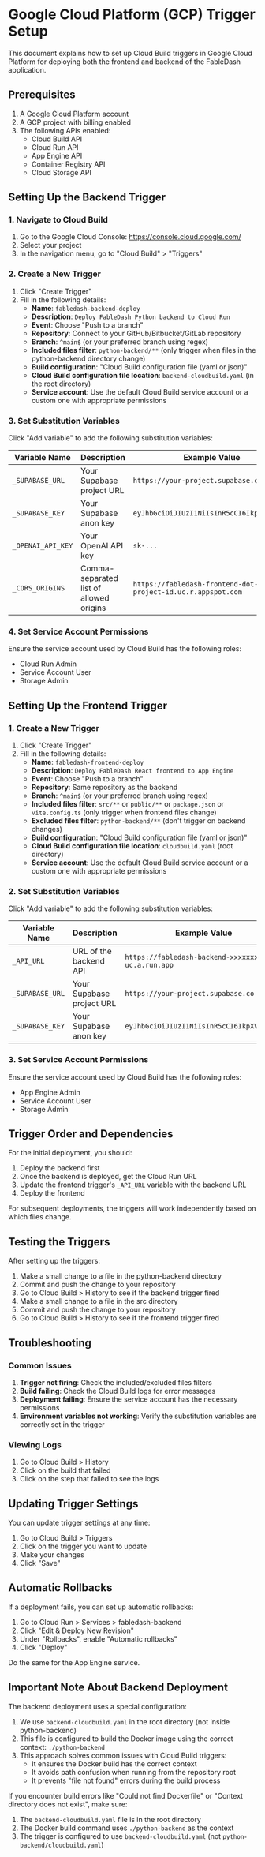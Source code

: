 # Google Cloud Platform (GCP) Trigger Setup

This document explains how to set up Cloud Build triggers in Google Cloud Platform for deploying both the frontend and backend of the FableDash application.

## Prerequisites

1. A Google Cloud Platform account
2. A GCP project with billing enabled
3. The following APIs enabled:
   - Cloud Build API
   - Cloud Run API
   - App Engine API
   - Container Registry API
   - Cloud Storage API

## Setting Up the Backend Trigger

### 1. Navigate to Cloud Build

1. Go to the Google Cloud Console: https://console.cloud.google.com/
2. Select your project
3. In the navigation menu, go to "Cloud Build" > "Triggers"

### 2. Create a New Trigger

1. Click "Create Trigger"
2. Fill in the following details:
   - **Name**: `fabledash-backend-deploy`
   - **Description**: `Deploy FableDash Python backend to Cloud Run`
   - **Event**: Choose "Push to a branch"
   - **Repository**: Connect to your GitHub/Bitbucket/GitLab repository
   - **Branch**: `^main$` (or your preferred branch using regex)
   - **Included files filter**: `python-backend/**` (only trigger when files in the python-backend directory change)
   - **Build configuration**: "Cloud Build configuration file (yaml or json)"
   - **Cloud Build configuration file location**: `backend-cloudbuild.yaml` (in the root directory)
   - **Service account**: Use the default Cloud Build service account or a custom one with appropriate permissions

### 3. Set Substitution Variables

Click "Add variable" to add the following substitution variables:

| Variable Name | Description | Example Value |
|---------------|-------------|---------------|
| `_SUPABASE_URL` | Your Supabase project URL | `https://your-project.supabase.co` |
| `_SUPABASE_KEY` | Your Supabase anon key | `eyJhbGciOiJIUzI1NiIsInR5cCI6IkpXVCJ9...` |
| `_OPENAI_API_KEY` | Your OpenAI API key | `sk-...` |
| `_CORS_ORIGINS` | Comma-separated list of allowed origins | `https://fabledash-frontend-dot-your-project-id.uc.r.appspot.com` |

### 4. Set Service Account Permissions

Ensure the service account used by Cloud Build has the following roles:
- Cloud Run Admin
- Service Account User
- Storage Admin

## Setting Up the Frontend Trigger

### 1. Create a New Trigger

1. Click "Create Trigger"
2. Fill in the following details:
   - **Name**: `fabledash-frontend-deploy`
   - **Description**: `Deploy FableDash React frontend to App Engine`
   - **Event**: Choose "Push to a branch"
   - **Repository**: Same repository as the backend
   - **Branch**: `^main$` (or your preferred branch using regex)
   - **Included files filter**: `src/**` or `public/**` or `package.json` or `vite.config.ts` (only trigger when frontend files change)
   - **Excluded files filter**: `python-backend/**` (don't trigger on backend changes)
   - **Build configuration**: "Cloud Build configuration file (yaml or json)"
   - **Cloud Build configuration file location**: `cloudbuild.yaml` (root directory)
   - **Service account**: Use the default Cloud Build service account or a custom one with appropriate permissions

### 2. Set Substitution Variables

Click "Add variable" to add the following substitution variables:

| Variable Name | Description | Example Value |
|---------------|-------------|---------------|
| `_API_URL` | URL of the backend API | `https://fabledash-backend-xxxxxxxx-uc.a.run.app` |
| `_SUPABASE_URL` | Your Supabase project URL | `https://your-project.supabase.co` |
| `_SUPABASE_KEY` | Your Supabase anon key | `eyJhbGciOiJIUzI1NiIsInR5cCI6IkpXVCJ9...` |

### 3. Set Service Account Permissions

Ensure the service account used by Cloud Build has the following roles:
- App Engine Admin
- Service Account User
- Storage Admin

## Trigger Order and Dependencies

For the initial deployment, you should:

1. Deploy the backend first
2. Once the backend is deployed, get the Cloud Run URL
3. Update the frontend trigger's `_API_URL` variable with the backend URL
4. Deploy the frontend

For subsequent deployments, the triggers will work independently based on which files change.

## Testing the Triggers

After setting up the triggers:

1. Make a small change to a file in the python-backend directory
2. Commit and push the change to your repository
3. Go to Cloud Build > History to see if the backend trigger fired
4. Make a small change to a file in the src directory
5. Commit and push the change to your repository
6. Go to Cloud Build > History to see if the frontend trigger fired

## Troubleshooting

### Common Issues

1. **Trigger not firing**: Check the included/excluded files filters
2. **Build failing**: Check the Cloud Build logs for error messages
3. **Deployment failing**: Ensure the service account has the necessary permissions
4. **Environment variables not working**: Verify the substitution variables are correctly set in the trigger

### Viewing Logs

1. Go to Cloud Build > History
2. Click on the build that failed
3. Click on the step that failed to see the logs

## Updating Trigger Settings

You can update trigger settings at any time:

1. Go to Cloud Build > Triggers
2. Click on the trigger you want to update
3. Make your changes
4. Click "Save"

## Automatic Rollbacks

If a deployment fails, you can set up automatic rollbacks:

1. Go to Cloud Run > Services > fabledash-backend
2. Click "Edit & Deploy New Revision"
3. Under "Rollbacks", enable "Automatic rollbacks"
4. Click "Deploy"

Do the same for the App Engine service.

## Important Note About Backend Deployment

The backend deployment uses a special configuration:

1. We use `backend-cloudbuild.yaml` in the root directory (not inside python-backend)
2. This file is configured to build the Docker image using the correct context: `./python-backend`
3. This approach solves common issues with Cloud Build triggers:
   - It ensures the Docker build has the correct context
   - It avoids path confusion when running from the repository root
   - It prevents "file not found" errors during the build process

If you encounter build errors like "Could not find Dockerfile" or "Context directory does not exist", make sure:
1. The `backend-cloudbuild.yaml` file is in the root directory
2. The Docker build command uses `./python-backend` as the context
3. The trigger is configured to use `backend-cloudbuild.yaml` (not `python-backend/cloudbuild.yaml`)
